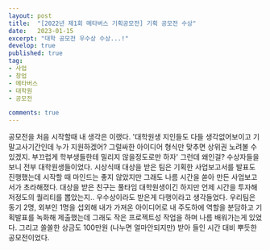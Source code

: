 ```yaml
---
layout: post
title:  "[2022년 제1회 메타버스 기획공모전] 기획 공모전 수상"
date:   2023-01-15
excerpt: "대학 공모전 우수상 수상...!"
develop: true
published: true
tag:
- 사업
- 창업
- 메타버스
- 대학원
- 공모전

comments: true
---
```


공모전을 처음 시작할때 내 생각은 이랬다. '대학원생 지인들도 다들 생각없어보이고 기말고사기간인데 누가 지원하겠어? 그럴싸한 아이디어 형식만 맞추면 상위권 노려볼 수 있겠지. 부끄럽게 학부생들한테 밀리지 않을정도로만 하자' 그런데 왜인걸? 수상자들을 보니 전부 대학원생들이었다. 시상식때 대상을 받은 팀은 기획한 사업보고서를 발표도 진행했는데 시작할 때 마인드는 좋지 않았지만 그래도 나름 시간을 쏟아 만든 사업보고서가 초라해졌다. 대상을 받은 친구는 풀타임 대학원생이긴 하지만 언제 시간을 투자해 저정도의 퀄리티를 뽑았는지.. 우수상이라도 받은게 다행이라고 생각들었다. 우리팀은 동기 2명, 외부인 1명을 섭외해 내가 가져온 아이디어로 내 주도하에 역할을 분담하고 기획발표를 녹화해 제출했는데 그래도 작은 프로젝트성 작업을 하며 나름 배워가는게 있었다. 그리고 쏠쏠한 상금도 100만원 (나누면 얼마안되지만) 받아 들인 시간 대비 뿌듯한 공모전이었다.
